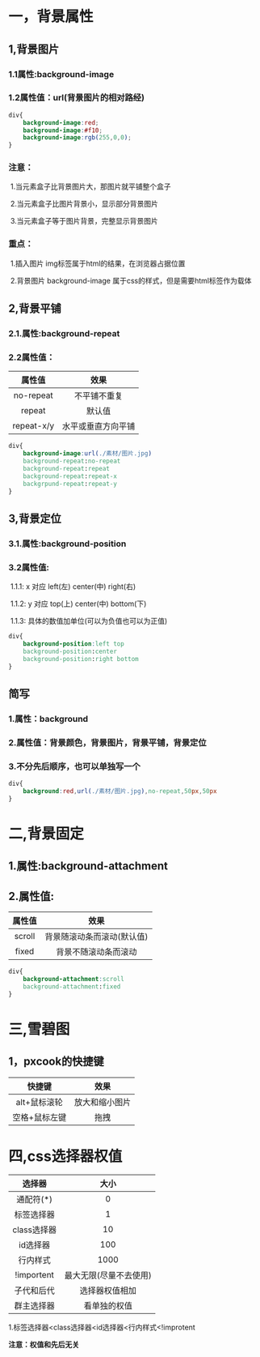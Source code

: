 # 一，背景属性

## 1,背景图片

### 1.1属性:background-image

### 1.2属性值：url(背景图片的相对路经)

```css
div{
    background-image:red;
    background-image:#f10;
    background-image:rgb(255,0,0);
}
```

### 注意：

​		1.当元素盒子比背景图片大，那图片就平铺整个盒子

​		2.当元素盒子比图片背景小，显示部分背景图片

​		3.当元素盒子等于图片背景，完整显示背景图片

### 重点：

​		1.插入图片 img标签属于html的结果，在浏览器占据位置

​		2.背景图片 background-image 属于css的样式，但是需要html标签作为载体

## 2,背景平铺

### 2.1.属性:background-repeat

### 2.2属性值：

|   属性值   |        效果        |
| :--------: | :----------------: |
| no-repeat  |    不平铺不重复    |
|   repeat   |       默认值       |
| repeat-x/y | 水平或垂直方向平铺 |

```css
div{
   	background-image:url(./素材/图片.jpg)
    background-repeat:no-repeat
    background-repeat:repeat
    background-repeat:repeat-x
    backgrpund-repeat:repeat-y
}
```

## 3,背景定位

### 3.1.属性:background-position

### 3.2属性值:

​			1.1.1: x 对应 left(左) center(中)  right(右)

​			1.1.2: y 对应 top(上) center(中) bottom(下)

​			1.1.3: 具体的数值加单位(可以为负值也可以为正值)

```css
div{
    background-position:left top
    background-position:center
    background-position:right bottom
}
```

## 简写

### 1.属性：background

### 2.属性值：背景颜色，背景图片，背景平铺，背景定位

### 3.不分先后顺序，也可以单独写一个

```css
div{
    background:red,url(./素材/图片.jpg),no-repeat,50px,50px
}
```

# 二,背景固定

## 1.属性:background-attachment

## 2.属性值:

| 属性值 |            效果            |
| :----: | :------------------------: |
| scroll | 背景随滚动条而滚动(默认值) |
| fixed  |    背景不随滚动条而滚动    |

```css
div{
    background-attachment:scroll
    background-attachment:fixed
}
```

# 三,雪碧图

## 1，pxcook的快捷键

|    快捷键     |      效果      |
| :-----------: | :------------: |
| alt+鼠标滚轮  | 放大和缩小图片 |
| 空格+鼠标左键 |      拖拽      |

# 四,css选择器权值

|   选择器    |          大小          |
| :---------: | :--------------------: |
|  通配符(*)  |           0            |
| 标签选择器  |           1            |
| class选择器 |           10           |
|  id选择器   |          100           |
|  行内样式   |          1000          |
| !importent  | 最大无限(尽量不去使用) |
| 子代和后代  |     选择器权值相加     |
| 群主选择器  |      看单独的权值      |

1.标签选择器<class选择器<id选择器<行内样式<!improtent

**注意：权值和先后无关**